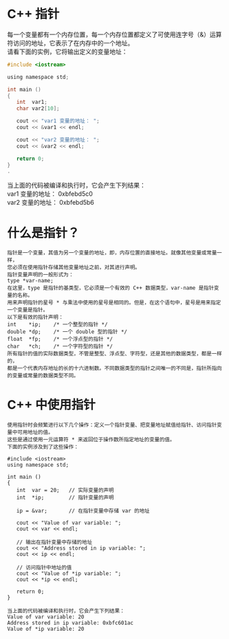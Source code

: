 # C++ 指针

  每一个变量都有一个内存位置，每一个内存位置都定义了可使用连字号（&）运算符访问的地址，它表示了在内存中的一个地址。   
  请看下面的实例，它将输出定义的变量地址：
  ```C
  #include <iostream>

  using namespace std;

  int main ()
  {
     int  var1;
     char var2[10];

     cout << "var1 变量的地址： ";
     cout << &var1 << endl;

     cout << "var2 变量的地址： ";
     cout << &var2 << endl;

     return 0;
  }
  .
  ```
  当上面的代码被编译和执行时，它会产生下列结果：  
  var1 变量的地址： 0xbfebd5c0  
  var2 变量的地址： 0xbfebd5b6

  # 什么是指针？  
    
    指针是一个变量，其值为另一个变量的地址，即，内存位置的直接地址。就像其他变量或常量一样，
    您必须在使用指针存储其他变量地址之前，对其进行声明。  
    指针变量声明的一般形式为：  
    type *var-name;  
    在这里，type 是指针的基类型，它必须是一个有效的 C++ 数据类型，var-name 是指针变量的名称。
    用来声明指针的星号 * 与乘法中使用的星号是相同的。但是，在这个语句中，星号是用来指定一个变量是指针。  
    以下是有效的指针声明：  
    int    *ip;    /* 一个整型的指针 */  
    double *dp;    /* 一个 double 型的指针 */  
    float  *fp;    /* 一个浮点型的指针 */  
    char   *ch;    /* 一个字符型的指针 */  
    所有指针的值的实际数据类型，不管是整型、浮点型、字符型，还是其他的数据类型，都是一样的，
    都是一个代表内存地址的长的十六进制数。不同数据类型的指针之间唯一的不同是，指针所指向的变量或常量的数据类型不同。
    
  # C++ 中使用指针  
  
    使用指针时会频繁进行以下几个操作：定义一个指针变量、把变量地址赋值给指针、访问指针变量中可用地址的值。
    这些是通过使用一元运算符 * 来返回位于操作数所指定地址的变量的值。  
    下面的实例涉及到了这些操作：  
    
    #include <iostream> 
    using namespace std;

    int main ()
    {
       int  var = 20;   // 实际变量的声明
       int  *ip;        // 指针变量的声明

       ip = &var;       // 在指针变量中存储 var 的地址

       cout << "Value of var variable: ";
       cout << var << endl;

       // 输出在指针变量中存储的地址
       cout << "Address stored in ip variable: ";
       cout << ip << endl;

       // 访问指针中地址的值
       cout << "Value of *ip variable: ";
       cout << *ip << endl;

       return 0;
    }
    
    当上面的代码被编译和执行时，它会产生下列结果：  
    Value of var variable: 20
    Address stored in ip variable: 0xbfc601ac
    Value of *ip variable: 20 
    


  
